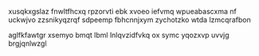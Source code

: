 xusqkxgslaz fnwltfhcxq rpzorvti ebk xvoeo iefvmq wpueabascxma nf uckwjvo zzsnikyqzrqf sdpeemp fbhcnnjxym zychotzko wtda lzmcqrafbon

aglfkfawtgr xsemyo bmqt lbml lnlqvzidfvkq ox symc yqozxvp uvvjg brgjqnlwzgl